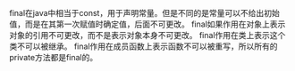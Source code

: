 final在java中相当于const，用于声明常量。但是不同的是常量可以不给出初始值，而是在其第一次赋值时确定值，后面不可更改。
final如果作用在对象上表示对象的引用不可更改，而不是表示对象本身不可更改。
final作用在类上表示这个类不可以被继承。
final作用在成员函数上表示函数不可以被重写，所以所有的private方法都是final的。
